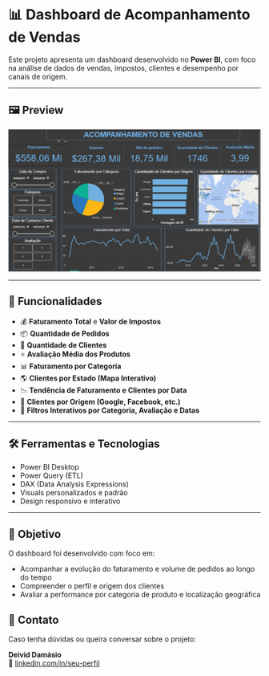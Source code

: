 
# 📊 Dashboard de Acompanhamento de Vendas

Este projeto apresenta um dashboard desenvolvido no **Power BI**, com foco na análise de dados de vendas, impostos, clientes e desempenho por canais de origem.

---

## 🖼️ Preview

![Dashboard de Acompanhamento de Vendas](imagens/dashboard.png)

---

## 📌 Funcionalidades

- 💰 **Faturamento Total** e **Valor de Impostos**
- 📦 **Quantidade de Pedidos**
- 👥 **Quantidade de Clientes**
- ⭐ **Avaliação Média dos Produtos**
- 📊 **Faturamento por Categoria**
- 🌎 **Clientes por Estado (Mapa Interativo)**
- 📉 **Tendência de Faturamento e Clientes por Data**
- 📣 **Clientes por Origem (Google, Facebook, etc.)**
- 🎯 **Filtros Interativos por Categoria, Avaliação e Datas**

---

## 🛠️ Ferramentas e Tecnologias

- Power BI Desktop
- Power Query (ETL)
- DAX (Data Analysis Expressions)
- Visuals personalizados e padrão
- Design responsivo e interativo

---

## 🎯 Objetivo

O dashboard foi desenvolvido com foco em:

- Acompanhar a evolução do faturamento e volume de pedidos ao longo do tempo
- Compreender o perfil e origem dos clientes
- Avaliar a performance por categoria de produto e localização geográfica

## 📧 Contato

Caso tenha dúvidas ou queira conversar sobre o projeto:

**Deivid Damásio**  
  🔗 [linkedin.com/in/seu-perfil](https://www.linkedin.com/in/deivid-dam%C3%A1sio-26691b142/)
